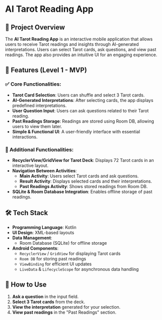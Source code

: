 # AI Tarot Reading App

## 📌 Project Overview
The **AI Tarot Reading App** is an interactive mobile application that allows users to receive Tarot readings and insights through AI-generated interpretations. Users can select Tarot cards, ask questions, and view past readings. The app also provides an intuitive UI for an engaging experience.

## 🎯 Features (Level 1 - MVP)
### ✅ Core Functionalities:
- **Tarot Card Selection**: Users can shuffle and select 3 Tarot cards.
- **AI-Generated Interpretations**: After selecting cards, the app displays predefined interpretations.
- **User Question Input**: Users can ask questions related to their Tarot reading.
- **Past Readings Storage**: Readings are stored using Room DB, allowing users to view them later.
- **Simple & Functional UI**: A user-friendly interface with essential interactions.

### 📂 Additional Functionalities:
- **RecyclerView/GridView for Tarot Deck**: Displays 72 Tarot cards in an interactive layout.
- **Navigation Between Activities**:
  - **Main Activity**: Users select Tarot cards and ask questions.
  - **Result Activity**: Displays selected cards and their interpretations.
  - **Past Readings Activity**: Shows stored readings from Room DB.
- **SQLite & Room Database Integration**: Enables offline storage of past readings.

## 🛠️ Tech Stack
- **Programming Language**: Kotlin
- **UI Design**: XML-based layouts
- **Data Management**:
  - Room Database (SQLite) for offline storage
- **Android Components**:
  - `RecyclerView` / `GridView` for displaying Tarot cards
  - `Room DB` for storing past readings
  - `ViewBinding` for efficient UI updates
  - `LiveData` & `LifecycleScope` for asynchronous data handling

## 📌 How to Use
1. **Ask a question** in the input field.
2. **Select 3 Tarot cards** from the deck.
3. **View the interpretation** generated for your selection.
4. **View past readings** in the "Past Readings" section.
